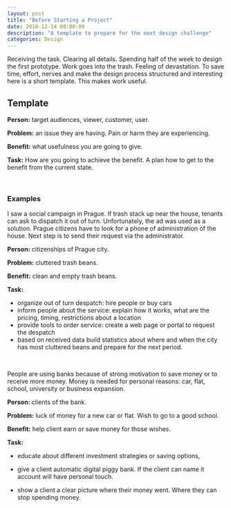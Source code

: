 ```yaml
---
layout: post
title: "Before Starting a Project"
date: 2018-12-14 00:00:00
description: "A template to prepare for the next design challenge"
categories: Design
---
```


Receiving the task. Clearing all details. Spending half of the week to design the first prototype. Work goes into the trash. Feeling of devastation. To save time, effort, nerves and make the design process structured and interesting here is a short template. This makes work useful.

## Template

**Person:** target audiences, viewer, customer, user.

**Problem:** an issue they are having. Pain or harm they are experiencing.

**Benefit:** what usefulness you are going to give.

**Task:** How are you going to achieve the benefit. A plan how to get to the benefit from the current state.

<br>

### Examples

I saw a social campaign in Prague. If trash stack up near the house, tenants can ask to dispatch it out of turn. Unfortunately, the ad was used as a solution. Prague citizens have to look for a phone of administration of the house. Next step is to send their request via the administrator.

**Person:** citizenships of Prague city.

**Problem:** cluttered trash beans.

**Benefit:** clean and empty trash beans.

**Task:**

- organize out of turn despatch: hire people or buy cars
- inform people about the service: explain how it works, what are the pricing, timing, restrictions about a location
- provide tools to order service: create a web page or portal to request the despatch
- based on received data build statistics about where and when the city has most cluttered beans and prepare for the next period.

<br>

People are using banks because of strong motivation to save money or to receive more money. Money is needed for personal reasons: car, flat, school, university or business expansion.

**Person:** clients of the bank.

**Problem:** luck of money for a new car or flat. Wish to go to a good school.

**Benefit:** help client earn or save money for those wishes.

**Task:**

- educate about different investment strategies or saving options,

- give a client automatic digital piggy bank. If the client can name it account will have personal touch.

- show a client a clear picture where their money went. Where they can stop spending money. 